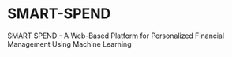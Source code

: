 # SMART-SPEND
SMART SPEND - A Web-Based Platform for Personalized Financial Management Using Machine Learning
